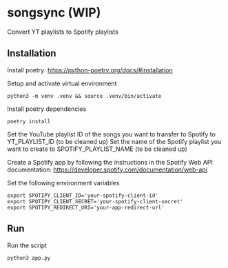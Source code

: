# songsync (WIP)

Convert YT playlists to Spotify playlists

## Installation

Install poetry: https://python-poetry.org/docs/#installation

Setup and activate virtual environment

```
python3 -m venv .venv && source .venv/bin/activate
```

Install poetry dependencies

```
poetry install
```

Set the YouTube playlist ID of the songs you want to transfer to Spotify to YT_PLAYLIST_ID (to be cleaned up)
Set the name of the Spotify playlist you want to create to SPOTIFY_PLAYLIST_NAME (to be cleaned up)

Create a Spotify app by following the instructions in the Spotify Web API documentation: https://developer.spotify.com/documentation/web-api

Set the following environment variables

```
export SPOTIPY_CLIENT_ID='your-spotify-client-id'
export SPOTIPY_CLIENT_SECRET='your-spotify-client-secret'
export SPOTIPY_REDIRECT_URI='your-app-redirect-url'
```

## Run

Run the script

```
python3 app.py
```
